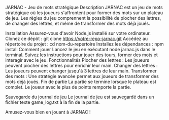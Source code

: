 JARNAC - Jeu de mots stratégique
Description
JARNAC est un jeu de mots stratégique où les joueurs s'affrontent pour former des mots sur un plateau de jeu. Les règles du jeu comprennent la possibilité de piocher des lettres, de changer des lettres, et même de transformer des mots déjà joués.

Installation
Assurez-vous d'avoir Node.js installé sur votre ordinateur.
Clonez ce dépôt : git clone https://votre-repo-jarnac.git
Accédez au répertoire du projet : cd nom-du-repertoire
Installez les dépendances : npm install
Comment jouer
Lancez le jeu en exécutant node jarnac.js dans le terminal.
Suivez les instructions pour jouer des tours, former des mots et interagir avec le jeu.
Fonctionnalités
Piocher des lettres : Les joueurs peuvent piocher des lettres pour enrichir leur main.
Changer des lettres : Les joueurs peuvent changer jusqu'à 3 lettres de leur main.
Transformer des mots : Une stratégie avancée permet aux joueurs de transformer des mots déjà joués.
Fin de partie
La partie se termine lorsque le plateau est complet. Le joueur avec le plus de points remporte la partie.

Sauvegarde du journal de jeu
Le journal de jeu est sauvegardé dans un fichier texte game_log.txt à la fin de la partie.

Amusez-vous bien en jouant à JARNAC !
